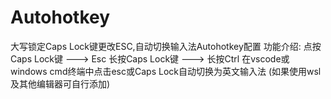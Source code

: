 # Autohotkey
大写锁定Caps Lock键更改ESC,自动切换输入法Autohotkey配置
功能介绍:
点按Caps Lock键  ---> Esc
长按Caps Lock键  ---> 长按Ctrl
在vscode或windows cmd终端中点击esc或Caps Lock自动切换为英文输入法
(如果使用wsl及其他编辑器可自行添加)
